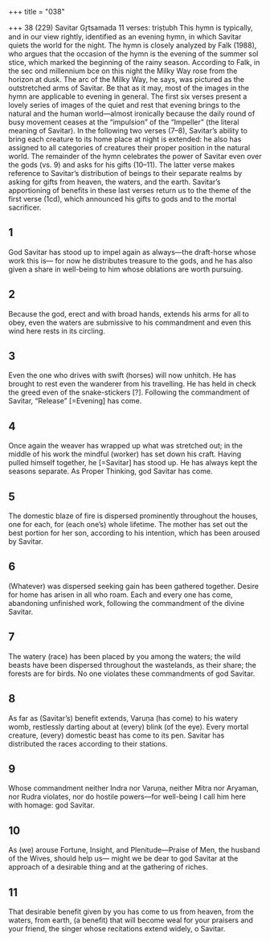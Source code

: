 +++
title = "038"

+++
38 (229) Savitar
Gr̥tsamada
11 verses: triṣṭubh
This hymn is typically, and in our view rightly, identified as an evening hymn, in  which Savitar quiets the world for the night. The hymn is closely analyzed by Falk  (1988), who argues that the occasion of the hymn is the evening of the summer sol stice, which marked the beginning of the rainy season. According to Falk, in the sec ond millennium bce on this night the Milky Way rose from the horizon at dusk. The  arc of the Milky Way, he says, was pictured as the outstretched arms of Savitar. Be
that as it may, most of the images in the hymn are applicable to evening in general. The first six verses present a lovely series of images of the quiet and rest that  evening brings to the natural and the human world—almost ironically because the  daily round of busy movement ceases at the “impulsion” of the “Impeller” (the  literal meaning of Savitar). In the following two verses (7–8), Savitar’s ability to  bring each creature to its home place at night is extended: he also has assigned to  all categories of creatures their proper position in the natural world. The remainder  of the hymn celebrates the power of Savitar even over the gods (vs. 9) and asks for  his gifts (10–11). The latter verse makes reference to Savitar’s distribution of beings  to their separate realms by asking for gifts from heaven, the waters, and the earth.  Savitar’s apportioning of benefits in these last verses return us to the theme of the  first verse (1cd), which announced his gifts to gods and to the mortal sacrificer.
## 1
God Savitar has stood up to impel again as always—the draft-horse  whose work this is— for now he distributes treasure to the gods, and he has also given a
share in well-being to him whose oblations are worth pursuing.
## 2
Because the god, erect and with broad hands, extends his arms for all  to obey,
even the waters are submissive to his commandment and even this wind  here rests in its circling.
## 3
Even the one who drives with swift (horses) will now unhitch. He has  brought to rest even the wanderer from his travelling.
He has held in check the greed even of the snake-stickers [?]. Following  the commandment of Savitar, “Release” [=Evening] has come.
## 4
Once again the weaver has wrapped up what was stretched out; in the  middle of his work the mindful (worker) has set down his craft.
Having pulled himself together, he [=Savitar] has stood up. He has
always kept the seasons separate. As Proper Thinking, god Savitar
has come.
## 5
The domestic blaze of fire is dispersed prominently throughout the  houses, one for each, for (each one’s) whole lifetime.
The mother has set out the best portion for her son, according to his  intention, which has been aroused by Savitar.
## 6
(Whatever) was dispersed seeking gain has been gathered together.  Desire for home has arisen in all who roam.
Each and every one has come, abandoning unfinished work, following  the commandment of the divine Savitar.
## 7
The watery (race) has been placed by you among the waters; the wild  beasts have been dispersed throughout the wastelands, as their share; the forests are for birds. No one violates these commandments of god  Savitar.
## 8
As far as (Savitar’s) benefit extends, Varuṇa (has come) to his watery  womb, restlessly darting about at (every) blink (of the eye).
Every mortal creature, (every) domestic beast has come to its pen.
Savitar has distributed the races according to their stations.
## 9
Whose commandment neither Indra nor Varuṇa, neither Mitra nor  Aryaman, nor Rudra violates,
nor do hostile powers—for well-being I call him here with homage: god  Savitar.
## 10
As (we) arouse Fortune, Insight, and Plenitude—Praise of Men, the  husband of the Wives, should help us—
might we be dear to god Savitar at the approach of a desirable thing  and at the gathering of riches.
## 11
That desirable benefit given by you has come to us from heaven, from  the waters, from earth,
(a benefit) that will become weal for your praisers and your friend, the  singer whose recitations extend widely, o Savitar.
